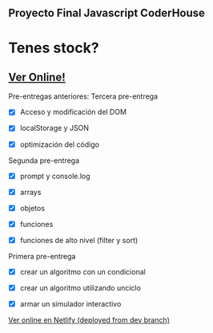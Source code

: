 ## Proyecto Final Javascript CoderHouse
# Tenes stock?
## <a href="https://tenesstock.netlify.app/" target="_blank">Ver Online!</a>


Pre-entregas anteriores:
Tercera pre-entrega
- [x] Acceso y modificación del DOM
- [x] localStorage y JSON
- [x] optimización del código


Segunda pre-entrega
- [x] prompt y console.log
- [x] arrays
- [x] objetos
- [x] funciones
- [x] funciones de alto nivel (filter y sort)


Primera pre-entrega
- [x] crear un algoritmo con un condicional
- [x] crear un algoritmo utilizando unciclo
- [x] armar un simulador interactivo


<a href="https://tenesstockdev.netlify.app/">Ver online en Netlify (deployed from dev branch)</a>
